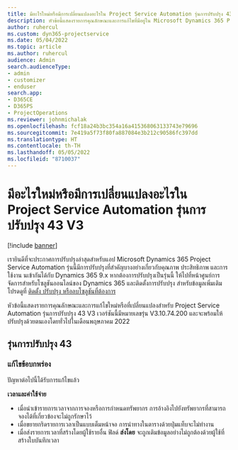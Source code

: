 ```yaml
---
title: มีอะไรใหม่หรือมีการเปลี่ยนแปลงอะไรใน Project Service Automation รุ่นการปรับปรุง 43 V3
description: หัวข้อนี้แสดงรายการคุณลักษณะและการแก้ไขที่มีอยู่ใน Microsoft Dynamics 365 Project Service Automation รุ่นการปรับปรุง 43, V3
author: ruhercul
ms.custom: dyn365-projectservice
ms.date: 05/04/2022
ms.topic: article
ms.author: ruhercul
audience: Admin
search.audienceType:
- admin
- customizer
- enduser
search.app:
- D365CE
- D365PS
- ProjectOperations
ms.reviewer: johnmichalak
ms.openlocfilehash: fcf18a24b3bc354a16a415368063133743e79696
ms.sourcegitcommit: 7e419a5f73f80fa887084e3b212c90586fc397dd
ms.translationtype: HT
ms.contentlocale: th-TH
ms.lasthandoff: 05/05/2022
ms.locfileid: "8710037"
---
```

# <a name="whats-new-or-changed-in-project-service-automation-update-release-43-v3"></a>มีอะไรใหม่หรือมีการเปลี่ยนแปลงอะไรใน Project Service Automation รุ่นการปรับปรุง 43 V3

[!include [banner](../includes/psa-now-project-operations.md)]

เรายินดีที่จะประกาศการปรับปรุงล่าสุดสำหรับแอป Microsoft Dynamics 365 Project Service Automation รุ่นนี้มีการปรับปรุงที่สำคัญบางอย่างเกี่ยวกับคุณภาพ ประสิทธิภาพ และการใช้งาน นเข้ากันได้กับ Dynamics 365 9.x หากต้องการปรับปรุงเป็นรุ่นนี้ ให้ไปที่หน้าศูนย์การจัดการสำหรับโซลูชันออนไลน์ของ Dynamics 365 และติดตั้งการปรับปรุง สำหรับข้อมูลเพิ่มเติม โปรดดูที่ [ติดตั้ง ปรับปรุง หรือลบโซลูชันที่ต้องการ](/power-platform/admin/install-remove-preferred-solution)

หัวข้อนี้แสดงรายการคุณลักษณะและการแก้ไขใหม่หรือที่เปลี่ยนแปลงสำหรับ Project Service Automation รุ่นการปรับปรุง 43 V3 เวอร์ชันนี้มีหมายเลขรุ่น V3.10.74.200 และจะพร้อมให้ปรับปรุงด้วยตนเองโดยทั่วไปในเดือนพฤษภาคม 2022

## <a name="update-release-43"></a>รุ่นการปรับปรุง 43

### <a name="bug-fixes"></a>แก้ไขข้อบกพร่อง

ปัญหาต่อไปนี้ได้รับการแก้ไขแล้ว


**เวลาและค่าใช้จ่าย**

- เมื่อนำเข้ารายการเวลาจากการจองหรือการกำหนดทรัพยากร การอ้างอิงไปยังทรัพยากรที่สามารถจองได้ที่เกี่ยวข้องจะไม่ถูกรักษาไว้
- เมื่อขยายกริดรายการเวลาเป็นแบบเต็มหน้าจอ การนำทางในตารางด้วยปุ่มแท็บจะไม่ทำงาน
- เมื่อส่งรายการเวลาที่สร้างโดยผู้ใช้รายอื่น ฟิลด์ **ส่งโดย** จะถูกเติมข้อมูลอย่างไม่ถูกต้องด้วยผู้ใช้ที่สร้างใบบันทึกเวลา
